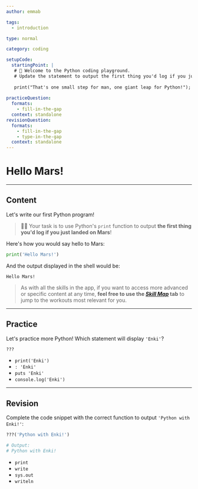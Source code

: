 ```yaml
---
author: emmab

tags:
  - introduction

type: normal

category: coding

setupCode:
  startingPoint: |
   # 👋 Welcome to the Python coding playground.
   # Update the statement to output the first thing you'd log if you just landed on Mars!
   
   print("That's one small step for man, one giant leap for Python!");
   
practiceQuestion:
  formats:
    - fill-in-the-gap
  context: standalone
revisionQuestion:
  formats:
    - fill-in-the-gap
    - type-in-the-gap
  context: standalone
---
```


# Hello Mars!

---

## Content

Let's write our first Python program!

> 👩‍💻 Your task is to use Python's `print` function to output **the first thing you'd log if you just landed on Mars**!

Here's how you would say hello to Mars:

```py
print('Hello Mars!')
```

And the output displayed in the shell would be:

```plain-text
Hello Mars!
```

> As with all the skills in the app, if you want to access more advanced or specific content at any time, **feel free to use the [*Skill Map*](https://app.enki.com/skill/selection) tab** to jump to the workouts most relevant for you.

---

## Practice

Let's practice more Python! Which statement will display `'Enki'`?

```python
???
```

- `print('Enki')`
- `: 'Enki'`
- `puts 'Enki'`
- `console.log('Enki')`


---

## Revision

Complete the code snippet with the correct function to output `'Python with Enki!'`:

```python
???('Python with Enki!')

# Output:
# Python with Enki!
```

- `print`
- `write`
- `sys.out`
- `writeln`
 
